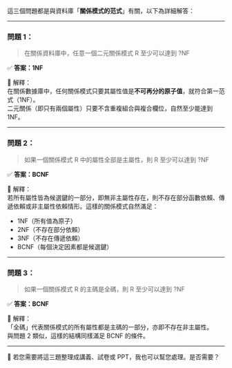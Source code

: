 這三個問題都是與資料庫「**關係模式的范式**」有關，以下為詳細解答：

---

### **問題 1：**
> 在關係資料庫中，任意一個二元關係模式 R 至少可以達到 ?NF

✅ **答案：1NF**

📘 解釋：  
在關係數據庫中，任何關係模式只要其屬性值是**不可再分的原子值**，就符合第一范式（1NF）。  
二元關係（即只有兩個屬性）只要不含重複組合與複合欄位，自然至少能達到 1NF。

---

### **問題 2：**
> 如果一個關係模式 R 中的屬性全部是主屬性，則 R 至少可以達到 ?NF

✅ **答案：BCNF**

📘 解釋：  
若所有屬性皆為候選鍵的一部分，即無非主屬性存在，則不存在部分函數依賴、傳遞依賴或非主屬性依賴情形。這樣的關係模式自然滿足：
- 1NF（所有值為原子）
- 2NF（不存在部分依賴）
- 3NF（不存在傳遞依賴）
- BCNF（每個決定因素都是候選鍵）

---

### **問題 3：**
> 如果一個關係模式 R 的主碼是全碼，則 R 至少可以達到 ?NF

✅ **答案：BCNF**

📘 解釋：  
「全碼」代表關係模式的所有屬性都是主碼的一部分，亦即不存在非主屬性。  
與問題 2 類似，這樣的結構同樣滿足 BCNF 的條件。

---

📎 若您需要將這三題整理成講義、試卷或 PPT，我也可以幫您處理。是否需要？
